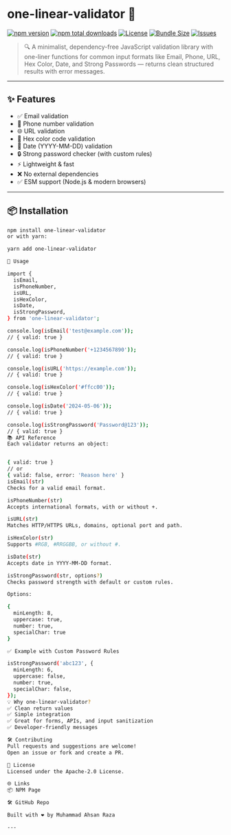 # one-linear-validator 🧪

[![npm version](https://img.shields.io/npm/v/one-linear-validator.svg)](https://www.npmjs.com/package/one-linear-validator)
[![npm total downloads](https://img.shields.io/npm/dt/one-linear-validator.svg)](https://www.npmjs.com/package/one-linear-validator)
[![License](https://img.shields.io/npm/l/one-linear-validator.svg)](https://github.com/MalikAhsan123/one-linear-validator/blob/main/LICENSE)
[![Bundle Size](https://img.shields.io/bundlephobia/minzip/one-linear-validator)](https://bundlephobia.com/package/one-linear-validator)
[![Issues](https://img.shields.io/github/issues/MalikAhsan123/one-linear-validator)](https://github.com/MalikAhsan123/one-linear-validator/issues)

> 🔍 A minimalist, dependency-free JavaScript validation library with one-liner functions for common input formats like Email, Phone, URL, Hex Color, Date, and Strong Passwords — returns clean structured results with error messages.

---

## ✨ Features

- ✅ Email validation
- 📱 Phone number validation
- 🌐 URL validation
- 🎨 Hex color code validation
- 📅 Date (YYYY-MM-DD) validation
- 🔒 Strong password checker (with custom rules)
- ⚡️ Lightweight & fast
- ❌ No external dependencies
- ✅ ESM support (Node.js & modern browsers)

---

## 📦 Installation

```bash
npm install one-linear-validator
or with yarn:

yarn add one-linear-validator

🚀 Usage

import {
  isEmail,
  isPhoneNumber,
  isURL,
  isHexColor,
  isDate,
  isStrongPassword,
} from 'one-linear-validator';

console.log(isEmail('test@example.com'));
// { valid: true }

console.log(isPhoneNumber('+1234567890'));
// { valid: true }

console.log(isURL('https://example.com'));
// { valid: true }

console.log(isHexColor('#ffcc00'));
// { valid: true }

console.log(isDate('2024-05-06'));
// { valid: true }

console.log(isStrongPassword('Password@123'));
// { valid: true }
📚 API Reference
Each validator returns an object:


{ valid: true } 
// or 
{ valid: false, error: 'Reason here' }
isEmail(str)
Checks for a valid email format.

isPhoneNumber(str)
Accepts international formats, with or without +.

isURL(str)
Matches HTTP/HTTPS URLs, domains, optional port and path.

isHexColor(str)
Supports #RGB, #RRGGBB, or without #.

isDate(str)
Accepts date in YYYY-MM-DD format.

isStrongPassword(str, options?)
Checks password strength with default or custom rules.

Options:

{
  minLength: 8,
  uppercase: true,
  number: true,
  specialChar: true
}

✅ Example with Custom Password Rules

isStrongPassword('abc123', {
  minLength: 6,
  uppercase: false,
  number: true,
  specialChar: false,
});
💡 Why one-linear-validator?
✅ Clean return values
✅ Simple integration
✅ Great for forms, APIs, and input sanitization
✅ Developer-friendly messages

🛠️ Contributing
Pull requests and suggestions are welcome!
Open an issue or fork and create a PR.

📄 License
Licensed under the Apache-2.0 License.

🌐 Links
📦 NPM Page

🛠 GitHub Repo

Built with ❤️ by Muhammad Ahsan Raza

---
